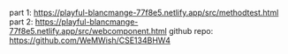 part 1: https://playful-blancmange-77f8e5.netlify.app/src/methodtest.html
part 2: https://playful-blancmange-77f8e5.netlify.app/src/webcomponent.html
github repo: https://github.com/WeMWish/CSE134BHW4